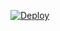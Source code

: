 

[![Deploy](https://www.herokucdn.com/deploy/button.png)](https://dashboard.heroku.com/new?template=https://github.com/luminislight/else-if)
